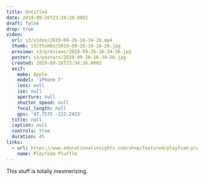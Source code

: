 ```yaml
---
title: Untitled
date: 2019-09-26T23:34:26.000Z
draft: false
drop: true
video:
  url: s3/video/2019-09-26-16-34-26.mp4
  thumb: s3/thumbs/2019-09-26-16-34-26.jpg
  preview: s3/previews/2019-09-26-16-34-26.jpg
  poster: s3/posters/2019-09-26-16-34-26.jpg
  created: 2019-09-26T23:34:26.000Z
  exif:
    make: Apple
    model: 'iPhone 7'
    lens: null
    iso: null
    aperture: null
    shutter_speed: null
    focal_length: null
    gps: '47.7575 -122.2433'
  title: null
  caption: null
  controls: true
  duration: 45
links:
  - url: https://www.educationalinsights.com/shop/featured/playfoam-pluffle
    name: Playfoam Pluffle
---
```


This stuff is totally mesmerizing.
